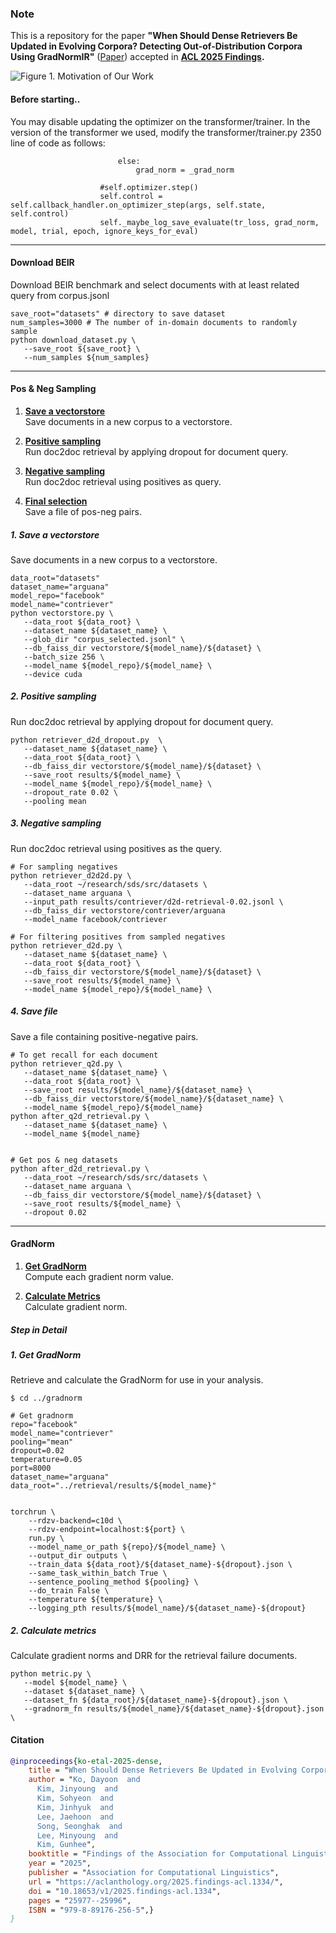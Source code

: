 ### Note ###

This is a repository for the paper **"When Should Dense Retrievers Be Updated in Evolving Corpora? Detecting Out-of-Distribution Corpora Using GradNormIR"** ([Paper](https://aclanthology.org/2025.findings-acl.1334.pdf)) accepted in **[ACL 2025 Findings](https://aclanthology.org/2025.findings-acl.1334/).**

![Figure 1. Motivation of Our Work](image.png)

#### Before starting.. 
You may disable updating the optimizer on the transformer/trainer. In the version of the transformer we used, modify the transformer/trainer.py 2350 line of code as follows:
```
                        else:
                            grad_norm = _grad_norm

                    #self.optimizer.step()
                    self.control = self.callback_handler.on_optimizer_step(args, self.state, self.control)
                    self._maybe_log_save_evaluate(tr_loss, grad_norm, model, trial, epoch, ignore_keys_for_eval)
```
---
#### Download BEIR
Download BEIR benchmark and select documents with at least related query from corpus.jsonl
```
save_root="datasets" # directory to save dataset
num_samples=3000 # The number of in-domain documents to randomly sample
python download_dataset.py \
   --save_root ${save_root} \
   --num_samples ${num_samples}
```
---
#### Pos & Neg Sampling

1. [**Save a vectorstore**](#1-save-a-vectorstore)  
   Save documents in a new corpus to a vectorstore.

2. [**Positive sampling**](#2-positive-sampling)  
   Run doc2doc retrieval by applying dropout for document query.

3. [**Negative sampling**](#3-negative-sampling)  
   Run doc2doc retrieval using positives as query.

4. [**Final selection**](#4-save-file)  
   Save a file of pos-neg pairs.


##### 1. Save a vectorstore
Save documents in a new corpus to a vectorstore.
```
data_root="datasets"
dataset_name="arguana"
model_repo="facebook"
model_name="contriever"
python vectorstore.py \
   --data_root ${data_root} \
   --dataset_name ${dataset_name} \
   --glob_dir "corpus_selected.jsonl" \
   --db_faiss_dir vectorstore/${model_name}/${dataset} \
   --batch_size 256 \
   --model_name ${model_repo}/${model_name} \
   --device cuda
```

##### 2. Positive sampling
Run doc2doc retrieval by applying dropout for document query.
```
python retriever_d2d_dropout.py  \
   --dataset_name ${dataset_name} \
   --data_root ${data_root} \
   --db_faiss_dir vectorstore/${model_name}/${dataset} \
   --save_root results/${model_name} \
   --model_name ${model_repo}/${model_name} \
   --dropout_rate 0.02 \
   --pooling mean
```

##### 3. Negative sampling
Run doc2doc retrieval using positives as the query.
```
# For sampling negatives
python retriever_d2d2d.py \
   --data_root ~/research/sds/src/datasets \
   --dataset_name arguana \
   --input_path results/contriever/d2d-retrieval-0.02.jsonl \
   --db_faiss_dir vectorstore/contriever/arguana 
   --model_name facebook/contriever

# For filtering positives from sampled negatives
python retriever_d2d.py \
   --dataset_name ${dataset_name} \
   --data_root ${data_root} \
   --db_faiss_dir vectorstore/${model_name}/${dataset} \
   --save_root results/${model_name} \
   --model_name ${model_repo}/${model_name} \
```

##### 4. Save file
Save a file containing positive-negative pairs.
```
# To get recall for each document
python retriever_q2d.py \
   --dataset_name ${dataset_name} \
   --data_root ${data_root} \
   --save_root results/${model_name}/${dataset_name} \
   --db_faiss_dir vectorstore/${model_name}/${dataset_name} \
   --model_name ${model_repo}/${model_name} 
python after_q2d_retrieval.py \
   --dataset_name ${dataset_name} \
   --model_name ${model_name} 
   

# Get pos & neg datasets
python after_d2d_retrieval.py \
   --data_root ~/research/sds/src/datasets \
   --dataset_name arguana \
   --db_faiss_dir vectorstore/${model_name}/${dataset} \
   --save_root results/${model_name} \
   --dropout 0.02 
```

---

#### GradNorm

1. [**Get GradNorm**](#1-get-gradnorm)  
   Compute each gradient norm value.

2. [**Calculate Metrics**](#2-cal-metric)  
   Calculate gradient norm.

##### Step in Detail

##### 1. Get GradNorm
Retrieve and calculate the GradNorm for use in your analysis.
```
$ cd ../gradnorm

# Get gradnorm
repo="facebook"
model_name="contriever"
pooling="mean"
dropout=0.02
temperature=0.05
port=8000
dataset_name="arguana"
data_root="../retrieval/results/${model_name}"


torchrun \
    --rdzv-backend=c10d \
    --rdzv-endpoint=localhost:${port} \
    run.py \
    --model_name_or_path ${repo}/${model_name} \
    --output_dir outputs \
    --train_data ${data_root}/${dataset_name}-${dropout}.json \
    --same_task_within_batch True \
    --sentence_pooling_method ${pooling} \
    --do_train False \
    --temperature ${temperature} \
    --logging_pth results/${model_name}/${dataset_name}-${dropout}
```

##### 2. Calculate metrics
Calculate gradient norms and DRR for the retrieval failure documents.

```
python metric.py \
   --model ${model_name} \
   --dataset ${dataset_name} \
   --dataset_fn ${data_root}/${dataset_name}-${dropout}.json \
   --gradnorm_fn results/${model_name}/${dataset_name}-${dropout}.json \
```

#### Citation
```bib
@inproceedings{ko-etal-2025-dense,
    title = "When Should Dense Retrievers Be Updated in Evolving Corpora? Detecting Out-of-Distribution Corpora Using {G}rad{N}orm{IR}",
    author = "Ko, Dayoon  and
      Kim, Jinyoung  and
      Kim, Sohyeon  and
      Kim, Jinhyuk  and
      Lee, Jaehoon  and
      Song, Seonghak  and
      Lee, Minyoung  and
      Kim, Gunhee",
    booktitle = "Findings of the Association for Computational Linguistics: ACL 2025",
    year = "2025",
    publisher = "Association for Computational Linguistics",
    url = "https://aclanthology.org/2025.findings-acl.1334/",
    doi = "10.18653/v1/2025.findings-acl.1334",
    pages = "25977--25996",
    ISBN = "979-8-89176-256-5",}
}
```
